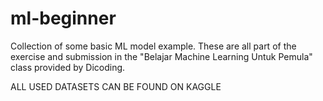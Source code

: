 # ml-beginner
Collection of some basic ML model example. These are all part of the exercise and submission in the "Belajar Machine Learning Untuk Pemula" class provided by Dicoding. 

ALL USED DATASETS CAN BE FOUND ON KAGGLE
